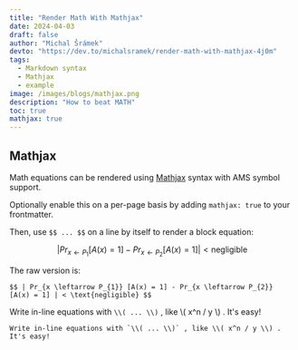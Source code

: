 ```yaml
---
title: "Render Math With Mathjax"
date: 2024-04-03
draft: false
author: "Michal Šrámek"
devto: "https://dev.to/michalsramek/render-math-with-mathjax-4j0m"
tags:
  - Markdown syntax
  - Mathjax
  - example
image: /images/blogs/mathjax.png
description: "How to beat MATH"
toc: true
mathjax: true
---
```


## Mathjax

Math equations can be rendered using [Mathjax](https://www.mathjax.org) syntax with AMS symbol support.

Optionally enable this on a per-page basis by adding `mathjax: true` to your frontmatter.

Then, use `$$ ... $$` on a line by itself to render a block equation:

$$ | Pr_{x \leftarrow P_{1}} [A(x) = 1] - Pr_{x \leftarrow P_{2}} [A(x) = 1] | < \text{negligible} $$

The raw version is:

```
$$ | Pr_{x \leftarrow P_{1}} [A(x) = 1] - Pr_{x \leftarrow P_{2}} [A(x) = 1] | < \text{negligible} $$
```


Write in-line equations with `\\( ... \\)` , like \\( x^n / y \\) . It's easy!

```
Write in-line equations with `\\( ... \\)` , like \\( x^n / y \\) . It's easy!
```

